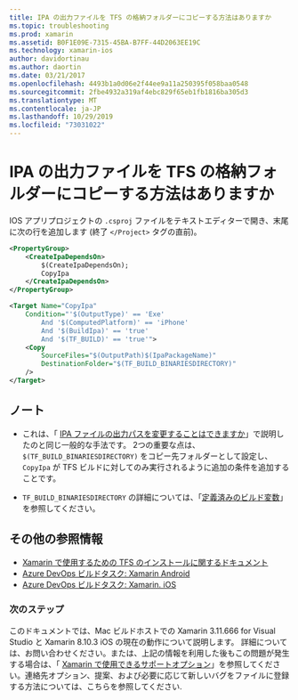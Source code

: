 ```yaml
---
title: IPA の出力ファイルを TFS の格納フォルダーにコピーする方法はありますか
ms.topic: troubleshooting
ms.prod: xamarin
ms.assetid: B0F1E09E-7315-45BA-B7FF-44D2063EE19C
ms.technology: xamarin-ios
author: davidortinau
ms.author: daortin
ms.date: 03/21/2017
ms.openlocfilehash: 4493b1a0d06e2f44ee9a11a250395f058baa0548
ms.sourcegitcommit: 2fbe4932a319af4ebc829f65eb1fb1816ba305d3
ms.translationtype: MT
ms.contentlocale: ja-JP
ms.lasthandoff: 10/29/2019
ms.locfileid: "73031022"
---
```

# <a name="how-can-i-copy-ipa-output-files-to-the-tfs-drop-folder"></a>IPA の出力ファイルを TFS の格納フォルダーにコピーする方法はありますか

IOS アプリプロジェクトの `.csproj` ファイルをテキストエディターで開き、末尾に次の行を追加します (終了 `</Project>` タグの直前)。

```xml
<PropertyGroup>
    <CreateIpaDependsOn>
        $(CreateIpaDependsOn);
        CopyIpa
    </CreateIpaDependsOn>
</PropertyGroup>

<Target Name="CopyIpa"
    Condition="'$(OutputType)' == 'Exe'
        And '$(ComputedPlatform)' == 'iPhone'
        And '$(BuildIpa)' == 'true'
        And '$(TF_BUILD)' == 'true'">
    <Copy
        SourceFiles="$(OutputPath)$(IpaPackageName)"
        DestinationFolder="$(TF_BUILD_BINARIESDIRECTORY)"
    />
</Target>
```

## <a name="notes"></a>ノート

- これは、「 [IPA ファイルの出力パスを変更することはできますか](~/ios/troubleshooting/questions/ipa-output-path.md)」で説明したのと同じ一般的な手法です。 2つの重要な点は、`$(TF_BUILD_BINARIESDIRECTORY)` をコピー先フォルダーとして設定し、`CopyIpa` が TFS ビルドに対してのみ実行されるように追加の条件を追加することです。

- `TF_BUILD_BINARIESDIRECTORY` の詳細については、「[定義済みのビルド変数](https://docs.microsoft.com/azure/devops/pipelines/build/variables)」を参照してください。

## <a name="additional-references"></a>その他の参照情報

- [Xamarin で使用するための TFS のインストールに関するドキュメント](https://docs.microsoft.com/azure/devops/repos/tfvc/overview)
- [Azure DevOps ビルドタスク: Xamarin Android](https://docs.microsoft.com/azure/devops/pipelines/tasks/build/xamarin-android)
- [Azure DevOps ビルドタスク: Xamarin. iOS](https://docs.microsoft.com/azure/devops/pipelines/tasks/build/xamarin-ios)

### <a name="next-steps"></a>次のステップ

このドキュメントでは、Mac ビルドホストでの Xamarin 3.11.666 for Visual Studio と Xamarin 8.10.3 iOS の現在の動作について説明します。 詳細については、お問い合わせください。または、上記の情報を利用した後もこの問題が発生する場合は、「 [Xamarin で使用できるサポートオプション](~/cross-platform/troubleshooting/support-options.md)」を参照してください。連絡先オプション、提案、および必要に応じて新しいバグをファイルに登録する方法については、こちらを参照してください.
